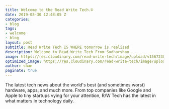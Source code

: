 ```yaml
---
title: Welcome to the Read Write Tech.©️
date: 2019-08-30 12:48:05 Z
categories:
- blog
tags:
- welcome
- blog
layout: post
subtitle: Read Write Tech IS WHERE tomorrow is realized
description: Welcome to Read Write Tech From Sudharshan.
image: https://res.cloudinary.com/read-write-tech/image/upload/v1567238061/blog-image_gek7ag.webp
optimized_image: https://res.cloudinary.com/read-write-tech/image/upload/c_scale,h_200,w_380/blog-image_gek7ag.webp
author: shan
paginate: true
---
```


The latest tech news about the world's best (and sometimes worst) hardware, apps, and much more. From top companies like Google and Apple to tiny startups vying for your attention, R/W Tech has the latest in what matters in technology daily.
